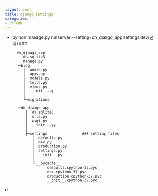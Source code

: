 ```yaml
---
layout: post
title: django_settings
categories:
- PYTHON
---
```




* python manage.py runserver --setting=dh_django_app.settings.dev(선택)  ###




        dh_djnago_app
        │  db.sqlite3
        │  manage.py
        ├─blog
        │  │  admin.py
        │  │  apps.py
        │  │  models.py
        │  │  tests.py
        │  │  views.py
        │  │  __init__.py
        │  │
        │  └─migrations
        │
        └─dh_django_app
            │  db.sqlite3
            │  urls.py
            │  wsgi.py
            │  __init__.py
            │
            ├─settings                ### setting files
               │  defaults.py
               │  dev.py
               │  production.py
               │  settings.py
               │  __init__.py
               │
               └─__pycache__
                      defaults.cpython-37.pyc
                      dev.cpython-37.pyc
                      production.cpython-37.pyc
                      __init__.cpython-37.pyc

            
            
d
